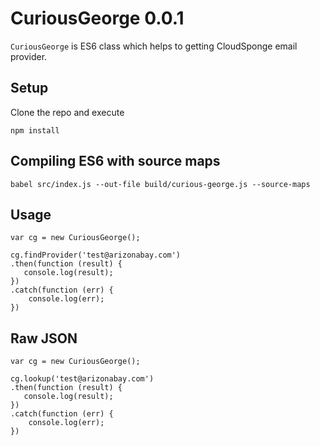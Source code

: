 # CuriousGeorge 0.0.1

`CuriousGeorge` is ES6 class which helps to getting CloudSponge email provider. 

## Setup 

Clone the repo and execute

```
npm install 
```

## Compiling ES6 with source maps

```
babel src/index.js --out-file build/curious-george.js --source-maps
```

## Usage

```
var cg = new CuriousGeorge();

cg.findProvider('test@arizonabay.com')
.then(function (result) {
   console.log(result);
})
.catch(function (err) {
    console.log(err);
})
```

## Raw JSON 

```
var cg = new CuriousGeorge();

cg.lookup('test@arizonabay.com')
.then(function (result) {
   console.log(result);
})
.catch(function (err) {
    console.log(err);
})
```
